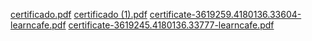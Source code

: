 [certificado.pdf](https://github.com/user-attachments/files/17908713/certificado.pdf)
[certificado (1).pdf](https://github.com/user-attachments/files/17908712/certificado.1.pdf)
[certificate-3619259.4180136.33604-learncafe.pdf](https://github.com/user-attachments/files/17908711/certificate-3619259.4180136.33604-learncafe.pdf)
[certificate-3619245.4180136.33777-learncafe.pdf](https://github.com/user-attachments/files/17908710/certificate-3619245.4180136.33777-learncafe.pdf)
